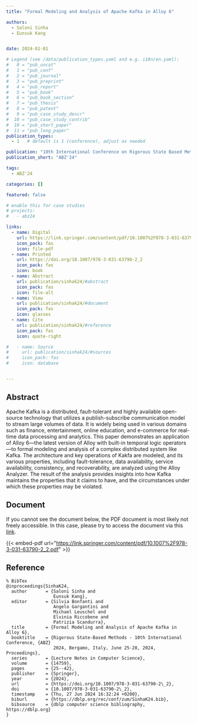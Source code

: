 ```yaml
---
title: "Formal Modeling and Analysis of Apache Kafka in Alloy 6"

authors:
  - Saloni Sinha
  - Eunsuk Kang


date: 2024-01-01

# Legend (see /data/publication_types.yaml and e.g. i18n/en.yaml): 
#   0 = "pub_uncat"
#   1 = "pub_conf"
#   2 = "pub_journal"
#   3 = "pub_preprint"
#   4 = "pub_report"
#   5 = "pub_book"
#   6 = "pub_book_section"
#   7 = "pub_thesis"
#   8 = "pub_patent"
#   9 = "pub_case_study_descr"
#  10 = "pub_case_study_contrib"
#  10 = "pub_short_paper"
#  11 = "pub_long_paper"
publication_types:
  - 1   # default is 1 (conference), adjust as needed

publication: "10th International Conference on Rigorous State Based Methods (ABZ'24)"
publication_short: "ABZ'24"

tags:
  - ABZ'24

categories: []

featured: false

# enable this for case studies
# projects:
#   - abz24

links:
  - name: Digital
    url: https://link.springer.com/content/pdf/10.1007%2F978-3-031-63790-2_2.pdf
    icon_pack: fas
    icon: file-pdf
  - name: Printed
    url: https://doi.org/10.1007/978-3-031-63790-2_2
    icon_pack: fas
    icon: book
  - name: Abstract
    url: publication/sinhak24/#abstract
    icon_pack: fas
    icon: file-alt
  - name: View
    url: publication/sinhak24/#document
    icon_pack: fas
    icon: glasses
  - name: Cite
    url: publication/sinhak24/#reference
    icon_pack: fas
    icon: quote-right

#   - name: Source
#     url: publication/sinhak24/#sources
#     icon_pack: fas
#     icon: database


---
```


## Abstract

Apache Kafka is a distributed, fault-tolerant and highly available open-source technology that utilizes a publish-subscribe communication model to stream large volumes of data. It is widely being used in various domains such as finance, entertainment, online education, and e-commerce for real-time data processing and analytics. This paper demonstrates an application of Alloy 6—the latest version of Alloy with built-in temporal logic operators—to formal modeling and analysis of a complex distributed system like Kafka. The architecture and key operations of Kakfa are modeled, and its various properties, including fault-tolerance, data availability, service availability, consistency, and recoverability, are analyzed using the Alloy Analyzer. The result of the analysis provides insights into how Kafka maintains the properties that it claims to have, and the circumstances under which these properties may be violated.

## Document

If you cannot see the document below, the PDF document is most likely not freely accessible. In this case, please try to access the document via this <a href="https://link.springer.com/content/pdf/10.1007%2F978-3-031-63790-2_2.pdf">link</a>.

{{< embed-pdf url="https://link.springer.com/content/pdf/10.1007%2F978-3-031-63790-2_2.pdf" >}}

## Reference

```
% BibTex
@inproceedings{SinhaK24,
  author       = {Saloni Sinha and
                  Eunsuk Kang},
  editor       = {Silvia Bonfanti and
                  Angelo Gargantini and
                  Michael Leuschel and
                  Elvinia Riccobene and
                  Patrizia Scandurra},
  title        = {Formal Modeling and Analysis of Apache Kafka in Alloy 6},
  booktitle    = {Rigorous State-Based Methods - 10th International Conference, {ABZ}
                  2024, Bergamo, Italy, June 25-28, 2024, Proceedings},
  series       = {Lecture Notes in Computer Science},
  volume       = {14759},
  pages        = {25--42},
  publisher    = {Springer},
  year         = {2024},
  url          = {https://doi.org/10.1007/978-3-031-63790-2\_2},
  doi          = {10.1007/978-3-031-63790-2\_2},
  timestamp    = {Thu, 27 Jun 2024 16:32:24 +0200},
  biburl       = {https://dblp.org/rec/conf/zum/SinhaK24.bib},
  bibsource    = {dblp computer science bibliography, https://dblp.org}
}


```

<!-- # add information for case study papers (if available)
## Sources

- **Used formal method:**
  [ASM](/method/asm)
- **Resources and tools:**
  Asmeta

For more information, please contact the <a href ="mailto:silvia.bonfanti@unibg.it;arcaini@nii.ac.jp;angelo.gargantini@unibg.it;scandurra@unibg.it;elvinia.riccobene@unimi.it">authors</a>-->

